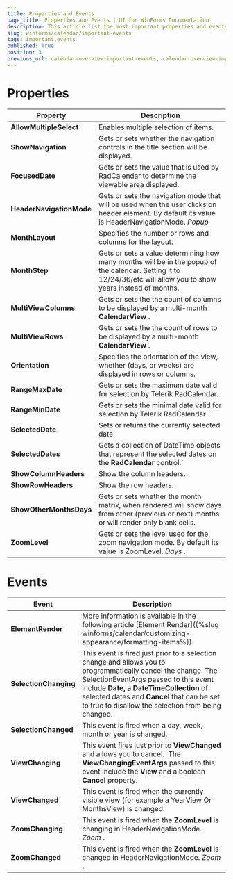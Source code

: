 ```yaml
---
title: Properties and Events
page_title: Properties and Events | UI for WinForms Documentation
description: This article list the most important properties and events of RadCalendar.
slug: winforms/calendar/important-events
tags: important,events
published: True
position: 3
previous_url: calendar-overview-important-events, calendar-overview-important-properties
---
```


# Properties 

| Property | Description |
| ------ | ------ |
| __AllowMultipleSelect__ |Enables multiple selection of items.|
| __ShowNavigation__ |Gets or sets whether the navigation controls in the title section will be displayed.|
| __FocusedDate__ |Gets or sets the value that is used by RadCalendar to determine the viewable area displayed.|
| __HeaderNavigationMode__ |Gets or sets the navigation mode that will be used when the user clicks on header element. By default its value is HeaderNavigationMode. *Popup* |
| __MonthLayout__ |Specifies the number or rows and columns for the layout.|
| __MonthStep__ |Gets or sets a value determining how many months will be in the popup of the calendar. Setting it to 12/24/36/etc will allow you to show years instead of months.|
| __MultiViewColumns__ |Gets or sets the the count of columns to be displayed by a multi-month __CalendarView__ .|
| __MultiViewRows__ |Gets or sets the the count of rows to be displayed by a multi-month __CalendarView__ .|
| __Orientation__ |Specifies the orientation of the view, whether (days, or weeks) are displayed in rows or columns.|
| __RangeMaxDate__ |Gets or sets the maximum date valid for selection by Telerik RadCalendar.|
| __RangeMinDate__ |Gets or sets the minimal date valid for selection by Telerik RadCalendar.|
| __SelectedDate__ |Sets or returns the currently selected date.|
| __SelectedDates__ |Gets a collection of DateTime objects that represent the selected dates on the __RadCalendar__ control.`|
| __ShowColumnHeaders__ |Show the column headers.|
| __ShowRowHeaders__ |Show the row headers.|
| __ShowOtherMonthsDays__ |Gets or sets whether the month matrix, when rendered will show days from other (previous or next) months or will render only blank cells.|
| __ZoomLevel__ |Gets or sets the level used for the zoom navigation mode. By default its value is ZoomLevel. *Days* .|

# Events

|Event|Description|
|---|---|
|__ElementRender__| More information is available in the following article [Element Render]({%slug winforms/calendar/customizing-appearance/formatting-items%}).|
|__SelectionChanging__|This event is fired just prior to a selection change and allows you to programmatically cancel the change. The SelectionEventArgs passed to this event include __Date,__ a __DateTimeCollection__ of selected dates and __Cancel__ that can be set to true to disallow the selection from being changed.|
|__SelectionChanged__|This event is fired when a day, week, month or year is changed.|
|__ViewChanging__|This event fires just prior to __ViewChanged__ and allows you to cancel.  The __ViewChangingEventArgs__ passed to this event include the __View__ and a boolean __Cancel__ property.|
|__ViewChanged__|This event is fired when the currently visible view (for example a YearView Or MonthsView) is changed.|
|__ZoomChanging__|This event is fired when the __ZoomLevel__ is changing in HeaderNavigationMode. *Zoom* .|
|__ZoomChanged__|This event is fired when the __ZoomLevel__ is changed in HeaderNavigationMode. *Zoom* .|

